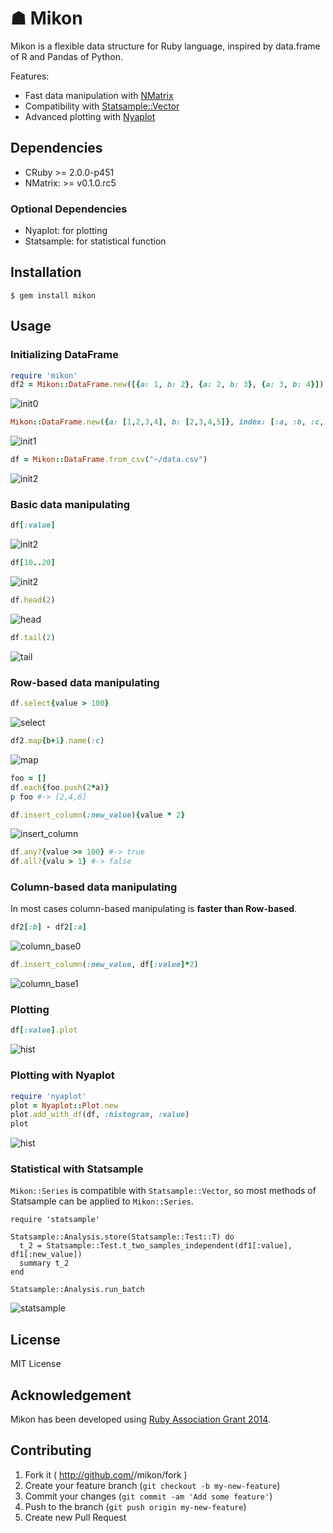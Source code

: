 # ☗ Mikon
Mikon is a flexible data structure for Ruby language, inspired by data.frame of R and Pandas of Python.

Features:
* Fast data manipulation with [NMatrix](https://github.com/SciRuby/nmatrix)
* Compatibility with [Statsample::Vector](https://github.com/clbustos/statsample) 
* Advanced plotting with [Nyaplot](https://github.com/domitry/nyaplot)

## Dependencies
* CRuby >= 2.0.0-p451
* NMatrix: >= v0.1.0.rc5

### Optional Dependencies
* Nyaplot: for plotting
* Statsample: for statistical function

## Installation

    $ gem install mikon

## Usage
### Initializing DataFrame

```ruby
require 'mikon'
df2 = Mikon::DataFrame.new([{a: 1, b: 2}, {a: 2, b: 3}, {a: 3, b: 4}])
```
![init0](https://dl.dropboxusercontent.com/u/47978121/mikon/init0.png)

```ruby
Mikon::DataFrame.new({a: [1,2,3,4], b: [2,3,4,5]}, index: [:a, :b, :c, :d])
```
![init1](https://dl.dropboxusercontent.com/u/47978121/mikon/init1.png)

```ruby
df = Mikon::DataFrame.from_csv("~/data.csv")
```
![init2](https://dl.dropboxusercontent.com/u/47978121/mikon/init2.png)

### Basic data manipulating
```ruby
df[:value]
```
![init2](https://dl.dropboxusercontent.com/u/47978121/mikon/column_label.png)

```ruby
df[10..20]
```
![init2](https://dl.dropboxusercontent.com/u/47978121/mikon/row_num.png)

```ruby
df.head(2)
```
![head](https://dl.dropboxusercontent.com/u/47978121/mikon/head.png)

```ruby
df.tail(2)
```
![tail](https://dl.dropboxusercontent.com/u/47978121/mikon/tail.png)

### Row-based data manipulating

```ruby
df.select{value > 100}
```
![select](https://dl.dropboxusercontent.com/u/47978121/mikon/select.png)

```ruby
df2.map{b+1}.name(:c)
```
![map](https://dl.dropboxusercontent.com/u/47978121/mikon/map.png)

```ruby
foo = []
df.each{foo.push(2*a)}
p foo #-> [2,4,6]
```

```ruby
df.insert_column(:new_value){value * 2}
```
![insert_column](https://dl.dropboxusercontent.com/u/47978121/mikon/insert_column_row.png)

```ruby
df.any?{value >= 100} #-> true
df.all?{valu > 1} #-> false
```

### Column-based data manipulating
In most cases column-based manipulating is **faster than Row-based**.

```ruby
df2[:b] - df2[:a]
```
![column_base0](https://dl.dropboxusercontent.com/u/47978121/mikon/column-base0.png)

```ruby
df.insert_column(:new_value, df[:value]*2)
```
![column_base1](https://dl.dropboxusercontent.com/u/47978121/mikon/insert_column_row.png)

### Plotting
```ruby
df[:value].plot
```
![hist](https://dl.dropboxusercontent.com/u/47978121/mikon/hist.png)

### Plotting with Nyaplot
```ruby
require 'nyaplot'
plot = Nyaplot::Plot.new
plot.add_with_df(df, :histogram, :value)
plot
```
![hist](https://dl.dropboxusercontent.com/u/47978121/mikon/hist.png)

### Statistical with Statsample

`Mikon::Series` is compatible with `Statsample::Vector`, so most methods of Statsample can be applied to `Mikon::Series`.

```
require 'statsample'

Statsample::Analysis.store(Statsample::Test::T) do
  t_2 = Statsample::Test.t_two_samples_independent(df1[:value], df1[:new_value])
  summary t_2
end

Statsample::Analysis.run_batch
```
![statsample](https://dl.dropboxusercontent.com/u/47978121/mikon/statsample.png)

## License
MIT License

## Acknowledgement
Mikon has been developed using [Ruby Association Grant 2014](http://www.ruby.or.jp/en/news/20140805.html).

## Contributing

1. Fork it ( http://github.com/<my-github-username>/mikon/fork )
2. Create your feature branch (`git checkout -b my-new-feature`)
3. Commit your changes (`git commit -am 'Add some feature'`)
4. Push to the branch (`git push origin my-new-feature`)
5. Create new Pull Request
